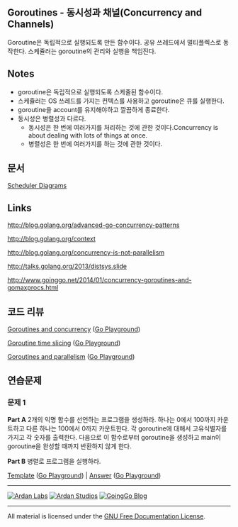 ## Goroutines - 동시성과 채널(Concurrency and Channels)

Goroutine은 독립적으로 실행되도록 만든 함수이다. 공유 쓰레드에서 멀티플렉스로 동작한다. 스케쥴러는 goroutine의 관리와 실행을 책임진다.

## Notes

* goroutine은 독립적으로 실행되도록 스케줄된 함수이다.
* 스케쥴러는 OS 쓰레드를 가지는 컨텍스를 사용하고 goroutine은 큐를 실행한다.
* goroutine을 account를 유지해야하고 깔끔하게 종료한다.
* 동시성은 병렬성과 다르다.
	* 동시성은 한 번에 여러가지를 처리하는 것에 관한 것이다.Concurrency is about dealing with lots of things at once.
	* 병렬성은 한 번에 여러가지를 하는 것에 관한 것이다.

## 문서

[Scheduler Diagrams](documentation/scheduler.md)

## Links

http://blog.golang.org/advanced-go-concurrency-patterns

http://blog.golang.org/context

http://blog.golang.org/concurrency-is-not-parallelism

http://talks.golang.org/2013/distsys.slide

http://www.goinggo.net/2014/01/concurrency-goroutines-and-gomaxprocs.html

## 코드 리뷰

[Goroutines and concurrency](example1/example1.go) ([Go Playground](http://play.golang.org/p/RFwEqHPt7P))

[Goroutine time slicing](example2/example2.go) ([Go Playground](http://play.golang.org/p/mEcWhL14ha))

[Goroutines and parallelism](example3/example3.go) ([Go Playground](http://play.golang.org/p/vT23eEJxJ1))

## 연습문제

### 문제 1

**Part A** 2개의 익명 함수를 선언하는 프로그램을 생성하라. 하나는 0에서 100까지 카운트하고 다른 하나는 100에서 0까지 카운트한다. 각 goroutine에 대해서 고유식별자를 가지고 각 숫자를 출력한다. 다음으로 이 함수로부터 goroutine을 생성하고 main이 goroutine을 완성할 때까지 반환하지 않게 한다.

**Part B** 병렬로 프로그램을 실행하라.

[Template](exercises/template1/template1.go) ([Go Playground](http://play.golang.org/p/H-h1cbBW3B)) | 
[Answer](exercises/exercise1/exercise1.go) ([Go Playground](http://play.golang.org/p/mB4QslSNoA))

___
[![Ardan Labs](../../00-slides/images/ggt_logo.png)](http://www.ardanlabs.com)
[![Ardan Studios](../../00-slides/images/ardan_logo.png)](http://www.ardanstudios.com)
[![GoingGo Blog](../../00-slides/images/ggb_logo.png)](http://www.goinggo.net)
___
All material is licensed under the [GNU Free Documentation License](https://github.com/ArdanStudios/gotraining/blob/master/LICENSE).
